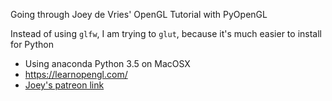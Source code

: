 Going through Joey de Vries' OpenGL Tutorial with PyOpenGL

Instead of using `glfw`, I am trying to `glut`, because it's much easier to install for Python

* Using anaconda Python 3.5 on MacOSX
* https://learnopengl.com/
* [Joey's patreon link](https://www.patreon.com/learnopengl)
